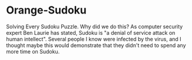 # Orange-Sudoku
Solving Every Sudoku Puzzle. Why did we do this? As computer security expert Ben Laurie has stated, Sudoku is "a denial of service attack on human intellect". Several people I know were infected by the virus, and I thought maybe this would demonstrate that they didn't need to spend any more time on Sudoku. 
